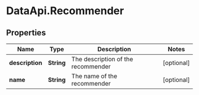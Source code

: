 # DataApi.Recommender

## Properties

Name | Type | Description | Notes
------------ | ------------- | ------------- | -------------
**description** | **String** | The description of the recommender | [optional] 
**name** | **String** | The name of the recommender | [optional] 


